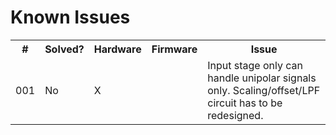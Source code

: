 <h1>Known Issues</h1>
<table>
	<tr>
		<th>#</th>
		<th>Solved?</th>
		<th>Hardware</th>
		<th>Firmware</th>
		<th>Issue</th>
	</tr>
	<tr>
		<td>001</td>
		<td>No</td>
		<td>X</td>
		<td></td>
		<td>Input stage only can handle unipolar signals only. Scaling/offset/LPF circuit has to be redesigned.</td>
	</tr>
</table>